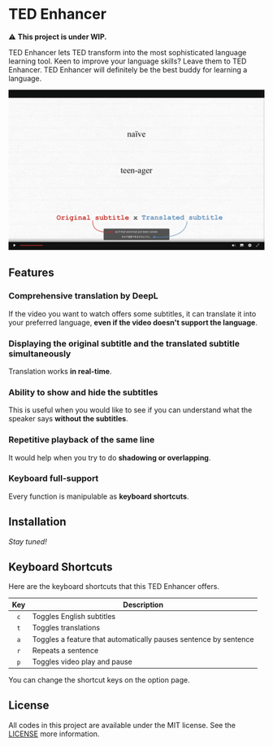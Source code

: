 # TED Enhancer
⚠️ **This project is under WIP.**

TED Enhancer lets TED transform into the most sophisticated language learning tool. Keen to improve your language skills? Leave them to TED Enhancer. TED Enhancer will definitely be the best buddy for learning a language.

[![feature](/img/feature.png)](https://www.ted.com/talks/mary_norris_the_nit_picking_glory_of_the_new_yorker_s_comma_queen)

## Features
### Comprehensive translation by DeepL
If the video you want to watch offers some subtitles, it can translate it into your preferred language, **even if the video doesn't support the language**.

### Displaying the original subtitle and the translated subtitle simultaneously
Translation works **in real-time**.

### Ability to show and hide the subtitles
This is useful when you would like to see if you can understand what the speaker says **without the subtitles**.

### Repetitive playback of the same line
It would help when you try to do **shadowing or overlapping**.

### Keyboard full-support
Every function is manipulable as **keyboard shortcuts**.

## Installation
_Stay tuned!_

## Keyboard Shortcuts
Here are the keyboard shortcuts that this TED Enhancer offers.

| Key | Description                                                      |
| :-: | ---------------------------------------------------------------- |
| `c` | Toggles English subtitles                                        |
| `t` | Toggles translations                                             |
| `a` | Toggles a feature that automatically pauses sentence by sentence |
| `r` | Repeats a sentence                                               |
| `p` | Toggles video play and pause                                     |

You can change the shortcut keys on the option page.

## License
All codes in this project are available under the MIT license. See the [LICENSE](/LICENSE) more information.
